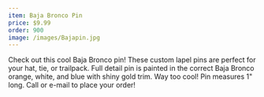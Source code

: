 ```yaml
---
item: Baja Bronco Pin
price: $9.99
order: 900
image: /images/Bajapin.jpg
---
```

	
Check out this cool Baja Bronco pin! These custom lapel pins are perfect for your hat, tie, or trailpack. Full detail pin is painted in the correct Baja Bronco orange, white, and blue with shiny gold trim. Way too cool! Pin measures 1" long. Call or e-mail to place your order!